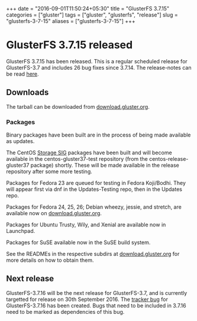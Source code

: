 +++
date = "2016-09-01T11:50:24+05:30"
title = "GlusterFS 3.7.15"
categories = ["gluster"]
tags = ["gluster", "glusterfs", "release"]
slug = "glusterfs-3-7-15"
aliases = ["glusterfs-3-7-15"]
+++

# GlusterFS 3.7.15 released

GlusterFS 3.7.15 has been released. This is a regular scheduled release for GlusterFS-3.7 and includes 26 bug fixes since 3.7.14.
The release-notes can be read [here][1].

## Downloads

The tarball can be downloaded from [download.gluster.org][2].

### Packages

Binary packages have been built are in the process of being made available as updates.

The CentOS [Storage SIG][3] packages have been built and will become available in the centos-gluster37-test repository (from the centos-release-gluster37 package) shortly.
These will be made available in the release repository after some more testing.

Packages for Fedora 23 are queued for testing in Fedora Koji/Bodhi. They will appear first via dnf in the Updates-Testing repo, then in the Updates repo.

Packages for Fedora 24, 25, 26; Debian wheezy, jessie, and stretch, are available now on [download.gluster.org][2].

Packages for Ubuntu Trusty, Wily, and Xenial are available now in Launchpad.

Packages for SuSE available now in the SuSE build system.

See the READMEs in the respective subdirs at [download.gluster.org][2] for more details on how to obtain them.

## Next release

GlusterFS-3.7.16 will be the next release for GlusterFS-3.7, and is currently targetted for release on 30th September 2016.
The [tracker bug][4] for GlusterFS-3.7.16 has been created. Bugs that need to be included in 3.7.16 need to be marked as dependencies of this bug.



[1]: https://github.com/gluster/glusterfs/blob/release-3.7/doc/release-notes/3.7.15.md
[2]: https://download.gluster.org/pub/gluster/glusterfs/3.7/3.7.15/
[3]: https://wiki.centos.org/SpecialInterestGroup/Storage
[4]: https://bugzilla.redhat.com/show_bug.cgi?id=glusterfs-3.7.16
